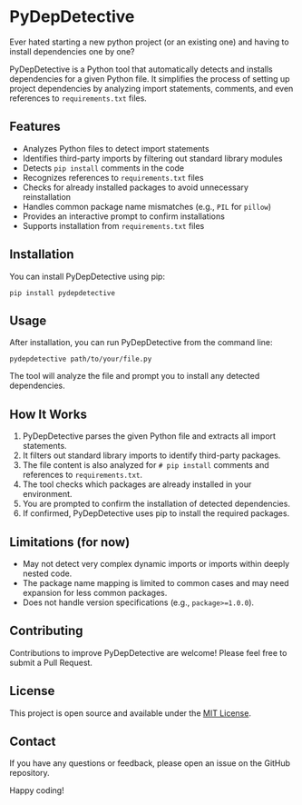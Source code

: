 # PyDepDetective

Ever hated starting a new python project (or an existing one) and having to install dependencies one by one?

PyDepDetective is a Python tool that automatically detects and installs dependencies for a given Python file. It simplifies the process of setting up project dependencies by analyzing import statements, comments, and even references to `requirements.txt` files.

## Features

- Analyzes Python files to detect import statements
- Identifies third-party imports by filtering out standard library modules
- Detects `pip install` comments in the code
- Recognizes references to `requirements.txt` files
- Checks for already installed packages to avoid unnecessary reinstallation
- Handles common package name mismatches (e.g., `PIL` for `pillow`)
- Provides an interactive prompt to confirm installations
- Supports installation from `requirements.txt` files

## Installation

You can install PyDepDetective using pip:

```
pip install pydepdetective
```

## Usage

After installation, you can run PyDepDetective from the command line:

```
pydepdetective path/to/your/file.py
```

The tool will analyze the file and prompt you to install any detected dependencies.

## How It Works

1. PyDepDetective parses the given Python file and extracts all import statements.
2. It filters out standard library imports to identify third-party packages.
3. The file content is also analyzed for `# pip install` comments and references to `requirements.txt`.
4. The tool checks which packages are already installed in your environment.
5. You are prompted to confirm the installation of detected dependencies.
6. If confirmed, PyDepDetective uses pip to install the required packages.

## Limitations (for now)

- May not detect very complex dynamic imports or imports within deeply nested code.
- The package name mapping is limited to common cases and may need expansion for less common packages.
- Does not handle version specifications (e.g., `package>=1.0.0`).

## Contributing

Contributions to improve PyDepDetective are welcome! Please feel free to submit a Pull Request.

## License

This project is open source and available under the [MIT License](LICENSE).

## Contact

If you have any questions or feedback, please open an issue on the GitHub repository.

Happy coding!